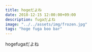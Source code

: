 ```yaml
---
title: hogeだよね
date: 2018-12-15 12:00:00+09:00
description: fugaだよね
image: "../../assets/img/frozen.jpg"
tags: "hoge fuga boo bar"
---
```


hogefugaだよね